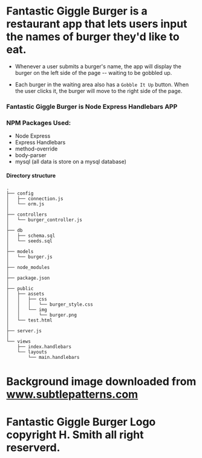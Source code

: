 
# Fantastic Giggle Burger is a restaurant app that lets users input the names of burger they'd like to eat.

* Whenever a user submits a burger's name, the app will display the burger on the left side of the page -- waiting to be gobbled up.

* Each burger in the waiting area also has a `Gobble It Up` button. When the user clicks it, the burger will move to the right side of the page.


### Fantastic Giggle Burger is Node Express Handlebars APP

### NPM Packages Used: 
* Node Express
* Express Handlebars
* method-override
* body-parser
* mysql (all data is store on a mysql database)


#### Directory structure

```
.
├── config
│   ├── connection.js
│   └── orm.js
│ 
├── controllers
│   └── burger_controller.js
│
├── db
│   ├── schema.sql
│   └── seeds.sql
│
├── models
│   └── burger.js
│ 
├── node_modules
│ 
├── package.json
│
├── public
│   ├── assets
│   │   ├── css
│   │   │   └── burger_style.css
│   │   └── img
│   │       └── burger.png
│   └── test.html
│
├── server.js
│
└── views
    ├── index.handlebars
    └── layouts
        └── main.handlebars
```


# Background image downloaded from www.subtlepatterns.com 
# Fantastic Giggle Burger Logo copyright H. Smith all right reserverd.
 
 
